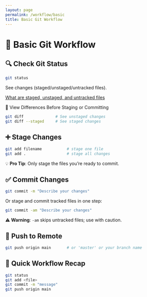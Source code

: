 ```yaml
---
layout: page
permalink: /workflow/basic
title: Basic Git Workflow
---
```


# 🔄 Basic Git Workflow
## 🔍 Check Git Status
```bash
git status
```
See changes (staged/unstaged/untracked files).

[What are staged, unstaged, and untracked files]( /extras/staged-unstaged-untracked)

🔎 View Differences Before Staging or Committing
```bash
git diff              # See unstaged changes
git diff --staged     # See staged changes
```

## ➕ Stage Changes
```bash
git add filename           # stage one file
git add .                  # stage all changes
```
💡 **Pro Tip**: Only stage the files you’re ready to commit.

## ✅ Commit Changes
```bash
git commit -m "Describe your changes"
```
Or stage and commit tracked files in one step:

```bash
git commit -am "Describe your changes"
```
⚠️ **Warning**: `-am` skips untracked files; use with caution.

## 🚀 Push to Remote
```bash
git push origin main       # or 'master' or your branch name
```

## 🧠 Quick Workflow Recap
```bash
git status
git add <file>
git commit -m "message"
git push origin main
```